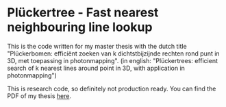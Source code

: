 # Plückertree - Fast nearest neighbouring line lookup

This is the code written for my master thesis with the dutch title "Plückerbomen: efficiënt zoeken van k dichtstbijzijnde rechten rond punt in 3D, met toepassing in photonmapping". (in english: "Plückertrees: efficient search of k nearest lines around point in 3D, with application in photonmapping")

This is research code, so definitely not production ready.
You can find the PDF of my thesis [here](Thesis.pdf).